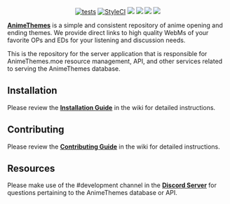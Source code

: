 <p align="center">
<a href="https://github.com/AnimeThemes/animethemes-server/actions"><img src="https://github.com/AnimeThemes/animethemes-server/workflows/Tests/badge.svg?branch=wiki" alt="tests"></a>
<a href="https://github.styleci.io/repos/111264405?branch=wiki"><img src="https://github.styleci.io/repos/111264405/shield?branch=wiki" alt="StyleCI"></a>
<a href="https://discordapp.com/invite/m9zbVyQ"><img src="https://img.shields.io/discord/354388306580078594.svg?label=&logo=discord&logoColor=ffffff&color=7389D8&labelColor=6A7EC2"></a>
<a href="https://github.com/AnimeThemes/animethemes-server/blob/wiki/LICENSE"><img src="https://img.shields.io/github/license/AnimeThemes/animethemes-server"></a>
<a href="https://reddit.com/r/AnimeThemes"><img src="https://img.shields.io/reddit/subreddit-subscribers/AnimeThemes?style=social"></a>
<a href="https://twitter.com/AnimeThemesMoe"><img src="https://img.shields.io/twitter/follow/AnimeThemesMoe?style=social"></a>
</p>

[**AnimeThemes**](https://animethemes.moe/) is a simple and consistent repository of anime opening and ending themes. We provide direct links to high quality WebMs of your favorite OPs and EDs for your listening and discussion needs.

This is the repository for the server application that is responsible for AnimeThemes.moe resource management, API, and other services related to serving the AnimeThemes database.

## Installation

Please review the [**Installation Guide**](https://github.com/AnimeThemes/animethemes-server/wiki/Installation) in the wiki for detailed instructions.

## Contributing

Please review the [**Contributing Guide**](https://github.com/AnimeThemes/animethemes-server/wiki/Contributing) in the wiki for detailed instructions.

## Resources

Please make use of the #development channel in the [**Discord Server**](https://discordapp.com/invite/m9zbVyQ) for questions pertaining to the AnimeThemes database or API.
